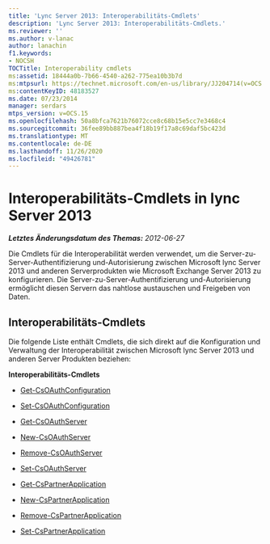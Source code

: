 ```yaml
---
title: 'Lync Server 2013: Interoperabilitäts-Cmdlets'
description: 'Lync Server 2013: Interoperabilitäts-Cmdlets.'
ms.reviewer: ''
ms.author: v-lanac
author: lanachin
f1.keywords:
- NOCSH
TOCTitle: Interoperability cmdlets
ms:assetid: 18444a0b-7b66-4540-a262-775ea10b3b7d
ms:mtpsurl: https://technet.microsoft.com/en-us/library/JJ204714(v=OCS.15)
ms:contentKeyID: 48183527
ms.date: 07/23/2014
manager: serdars
mtps_version: v=OCS.15
ms.openlocfilehash: 50a8bfca7621b76072cce8c68b15e5cc7e3468c4
ms.sourcegitcommit: 36fee89bb887bea4f18b19f17a8c69daf5bc423d
ms.translationtype: MT
ms.contentlocale: de-DE
ms.lasthandoff: 11/26/2020
ms.locfileid: "49426781"
---
```

# <a name="interoperability-cmdlets-in-lync-server-2013"></a>Interoperabilitäts-Cmdlets in lync Server 2013

<div data-xmlns="http://www.w3.org/1999/xhtml">

<div class="topic" data-xmlns="http://www.w3.org/1999/xhtml" data-msxsl="urn:schemas-microsoft-com:xslt" data-cs="https://msdn.microsoft.com/">

<div data-asp="https://msdn2.microsoft.com/asp">



</div>

<div id="mainSection">

<div id="mainBody">

<span> </span>

_**Letztes Änderungsdatum des Themas:** 2012-06-27_

Die Cmdlets für die Interoperabilität werden verwendet, um die Server-zu-Server-Authentifizierung und-Autorisierung zwischen Microsoft lync Server 2013 und anderen Serverprodukten wie Microsoft Exchange Server 2013 zu konfigurieren. Die Server-zu-Server-Authentifizierung und-Autorisierung ermöglicht diesen Servern das nahtlose austauschen und Freigeben von Daten.

<div>

## <a name="interoperability-cmdlets"></a>Interoperabilitäts-Cmdlets

Die folgende Liste enthält Cmdlets, die sich direkt auf die Konfiguration und Verwaltung der Interoperabilität zwischen Microsoft lync Server 2013 und anderen Server Produkten beziehen:

**Interoperabilitäts-Cmdlets**

  - [Get-CsOAuthConfiguration](https://technet.microsoft.com/library/JJ205155(v=OCS.15))

  - [Set-CsOAuthConfiguration](https://technet.microsoft.com/library/JJ204841(v=OCS.15))

<!-- end list -->

  - [Get-CsOAuthServer](https://technet.microsoft.com/library/JJ205238(v=OCS.15))

  - [New-CsOAuthServer](https://technet.microsoft.com/library/JJ205206(v=OCS.15))

  - [Remove-CsOAuthServer](https://technet.microsoft.com/library/JJ205408(v=OCS.15))

  - [Set-CsOAuthServer](https://technet.microsoft.com/library/JJ204896(v=OCS.15))

<!-- end list -->

  - [Get-CsPartnerApplication](https://technet.microsoft.com/library/JJ205128(v=OCS.15))

  - [New-CsPartnerApplication](https://technet.microsoft.com/library/JJ204628(v=OCS.15))

  - [Remove-CsPartnerApplication](https://technet.microsoft.com/library/JJ204820(v=OCS.15))

  - [Set-CsPartnerApplication](https://technet.microsoft.com/library/JJ204755(v=OCS.15))

</div>

</div>

<span> </span>

</div>

</div>

</div>

